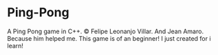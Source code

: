 # Ping-Pong
A Ping Pong game in C++.
© Felipe Leonanjo Villar. And Jean Amaro. Because him helped me.
This game is of an beginner! I just created for i learn!
